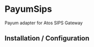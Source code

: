 PayumSips
===============

Payum adapter for Atos SIPS Gateway

Installation / Configuration
----------------------------



